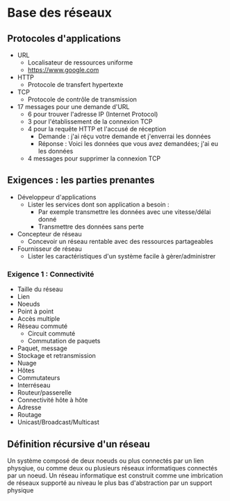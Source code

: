 # Base des réseaux
## Protocoles d'applications
- URL
    - Localisateur de ressources uniforme
    - https://www.google.com
- HTTP
    - Protocole de transfert hypertexte
- TCP
    - Protocole de contrôle de transmission
- 17 messages pour une demande d'URL
    - 6 pour trouver l'adresse IP (Internet Protocol)
    - 3 pour l'établissement de la connexion TCP
    - 4 pour la requête HTTP et l'accusé de réception
        - Demande : j'ai réçu votre demande et j'enverrai les données
        - Réponse : Voici les données que vous avez demandées; j'ai eu les données
    - 4 messages pour supprimer la connexion TCP
## Exigences : les parties prenantes
- Développeur d'applications
    - Lister les services dont son application a besoin :
        - Par exemple transmettre les données avec une vitesse/délai donné
        - Transmettre des données sans perte
- Concepteur de réseau
    - Concevoir un réseau rentable avec des ressources partageables
- Fournisseur de réseau
    - Lister les caractéristiques d'un système facile à gèrer/administrer
### Exigence 1 : Connectivité
- Taille du réseau
- Lien
- Noeuds
- Point à point
- Accès multiple
- Réseau commuté
    - Circuit commuté
    - Commutation de paquets
- Paquet, message
- Stockage et retransmission
- Nuage
- Hôtes
- Commutateurs
- Interréseau
- Routeur/passerelle
- Connectivité hôte à hôte
- Adresse
- Routage
- Unicast/Broadcast/Multicast
## Définition récursive d'un réseau
Un système composé de deux noeuds ou plus connectés par un lien physqiue, ou comme deux ou plusieurs réseaux informatiques connectés par un noeud.
Un réseau informatique est construit comme une imbrication de réseaux supporté au niveau le plus bas d'abstraction par un support physique